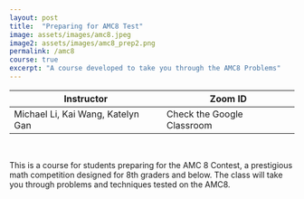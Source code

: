 ```yaml
---
layout: post
title:  "Preparing for AMC8 Test"
image: assets/images/amc8.jpeg
image2: assets/images/amc8_prep2.png
permalink: /amc8
course: true
excerpt: "A course developed to take you through the AMC8 Problems"
---
```



<table class="styled-table">
    <thead>
        <tr>
            <th>Instructor</th>
            <th>Zoom ID</th>
        </tr>
    </thead>
    <tbody>
        <tr>
            <td> Michael Li, Kai Wang, Katelyn Gan </td>
            <td>Check the Google Classroom</td>
        </tr>
    </tbody>
</table>

<br>

This is a  course for students preparing for the AMC 8 Contest, a prestigious math competition designed for 8th graders and below. The class will take you through problems and techniques tested on the AMC8.

<br/>
